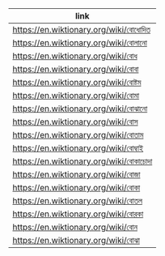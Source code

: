 |link|
|----|
|https://en.wiktionary.org/wiki/বোধোদিত|
|https://en.wiktionary.org/wiki/বোলানো|
|https://en.wiktionary.org/wiki/বোধ|
|https://en.wiktionary.org/wiki/বোবা|
|https://en.wiktionary.org/wiki/বোষ্টম|
|https://en.wiktionary.org/wiki/বোমা|
|https://en.wiktionary.org/wiki/বোঝানো|
|https://en.wiktionary.org/wiki/বোস|
|https://en.wiktionary.org/wiki/বোতাম|
|https://en.wiktionary.org/wiki/বোম্বাই|
|https://en.wiktionary.org/wiki/বোকাচোদা|
|https://en.wiktionary.org/wiki/বোজা|
|https://en.wiktionary.org/wiki/বোকা|
|https://en.wiktionary.org/wiki/বোতল|
|https://en.wiktionary.org/wiki/বোরকা|
|https://en.wiktionary.org/wiki/বোন|
|https://en.wiktionary.org/wiki/বোঝা|
